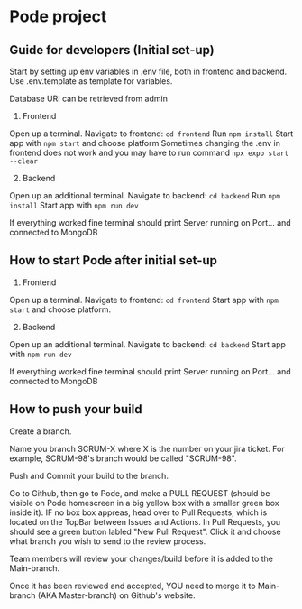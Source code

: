 # Pode project

## Guide for developers (Initial set-up)
Start by setting up env variables in .env file, both in frontend and backend. 
Use .env.template as template for variables. 

Database URI can be retrieved from admin

1. Frontend

Open up a terminal.
Navigate to frontend: ```cd frontend```
Run ```npm install```
Start app with ```npm start``` and choose platform
Sometimes changing the .env in frontend does not work and you may have to run command ```npx expo start --clear```

2. Backend

Open up an additional terminal.
Navigate to backend: ```cd backend```
Run ```npm install```
Start app with ```npm run dev```

If everything worked fine terminal should print Server running on Port... and connected to MongoDB

## How to start Pode after initial set-up

1. Frontend

Open up a terminal.
Navigate to frontend: ```cd frontend```
Start app with ```npm start``` and choose platform.

2. Backend

Open up an additional terminal.
Navigate to backend: ```cd backend```
Start app with ```npm run dev```

If everything worked fine terminal should print Server running on Port... and connected to MongoDB

## How to push your build

Create a branch.

Name you branch SCRUM-X where X is the number on your jira ticket. For example, SCRUM-98's branch would be called "SCRUM-98".

Push and Commit your build to the branch.

Go to Github, then go to Pode, and make a PULL REQUEST (should be visible on Pode homescreen in a big yellow box with a smaller green box inside it).
IF no box box appreas, head over to Pull Requests, which is located on the TopBar between Issues and Actions. In Pull Requests, you should see a green button labled "New Pull Request". Click it and choose what branch you wish to send to the review process.

Team members will review your changes/build before it is added to the Main-branch.

Once it has been reviewed and accepted, YOU need to merge it to Main-branch (AKA Master-branch) on Github's website.
